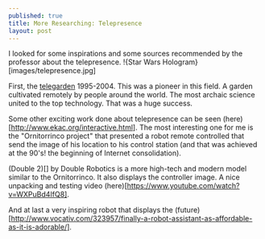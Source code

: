 ```yaml
---
published: true
title: More Researching: Telepresence
layout: post
---
```

I looked for some inspirations and some sources recommended by the professor about the telepresence.
!{Star Wars Hologram}[images/telepresence.jpg]

First, the [telegarden](http://goldberg.berkeley.edu/garden/Ars/) 1995-2004. This was a pioneer in this field. A garden cultivated remotely by people around the world. The most archaic science united to the top technology. That was a huge success.

Some other exciting work done about telepresence can be seen (here)[http://www.ekac.org/interactive.html]. The most interesting one for me is the "Ornitorrinco project" that presented a robot remote controlled that send the image of his location to his control station (and that was achieved at the 90's! the beginning of Internet consolidation).

(Double 2)[] by Double Robotics is a more high-tech and modern model similar to the Ornitorrinco. It also displays the controller image. A nice unpacking and testing video (here)[https://www.youtube.com/watch?v=WXPuBd4IfQ8].

And at last a very inspiring robot that displays the (future)[http://www.vocativ.com/323957/finally-a-robot-assistant-as-affordable-as-it-is-adorable/].